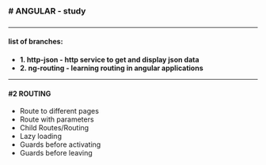 <h3># ANGULAR - study<h3>
<hr>
<h4>list of branches:<h4>
<ul>
  <li>1. http-json  - http service to get and display json data</li>
  <li>2. ng-routing - learning routing in angular applications</li>
</ul>

<hr>

<h4>#2 ROUTING</h4>
<ul>
   <li>Route to different pages</li>
   <li>Route with parameters</li>
   <li>Child Routes/Routing</li>
   <li>Lazy loading</li>
   <li>Guards before activating</li>
   <li>Guards before leaving</li>
